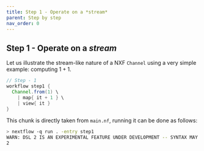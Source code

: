 ```yaml
---
title: Step 1 - Operate on a *stream*
parent: Step by step
nav_order: 0
---
```


## Step 1 - Operate on a *stream*

Let us illustrate the stream-like nature of a NXF `Channel` using a very
simple example: computing $1+1$.

``` groovy
// Step - 1
workflow step1 {
  Channel.from(1) \
    | map{ it + 1 } \
    | view{ it }
}
```

This chunk is directly taken from `main.nf`, running it can be done as
follows:

``` sh
> nextflow -q run . -entry step1
WARN: DSL 2 IS AN EXPERIMENTAL FEATURE UNDER DEVELOPMENT -- SYNTAX MAY CHANGE IN FUTURE RELEASE
2
```

